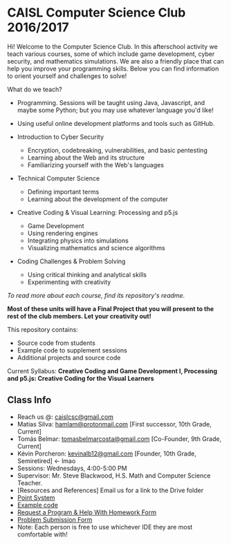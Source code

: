 CAISL Computer Science Club 2016/2017
======================================

Hi! Welcome to the Computer Science Club. In this afterschool activity we teach various courses, some of which include game development, cyber security, and mathematics simulations. We are also a friendly place that can help you improve your programming skills. Below you can find information to orient yourself and challenges to solve!

What do we teach?
 * Programming. Sessions will be taught using Java, Javascript, and maybe some Python; but you may use whatever language you'd like!
 
 * Using useful online development platforms and tools such as GitHub.
 
 * Introduction to Cyber Security
   * Encryption, codebreaking, vulnerabilities, and basic pentesting
   * Learning about the Web and its structure
   * Familiarizing yourself with the Web's languages
 
 * Technical Computer Science
   * Defining important terms
   * Learning about the development of the computer
 
 * Creative Coding & Visual Learning: Processing and p5.js
   * Game Development
   * Using rendering engines
   * Integrating physics into simulations
   * Visualizing mathematics and science algorithms
 
 * Coding Challenges & Problem Solving
   * Using critical thinking and analytical skills
   * Experimenting with creativity
   
 *To read more about each course, find its repository's readme.*
 
 **Most of these units will have a Final Project that you will present to the rest of the club members. Let your creativity out!**

This repository contains:

  * Source code from students
  * Example code to supplement sessions
  * Additional projects and source code
  
Current Syllabus: __Creative Coding and Game Development I, Processing and p5.js: Creative Coding for the Visual Learners__

Class Info
----------
* Reach us @: caislcsc@gmail.com
* Matias Silva: hamlam@protonmail.com [First successor, 10th Grade, Current]
* Tomás Belmar: tomasbelmarcosta@gmail.com [Co-Founder, 9th Grade, Current]
* Kévin Porcheron: kevinalb12@gmail.com [Founder, 10th Grade, Semiretired] <- lmao
* Sessions: Wednesdays, 4:00-5:00 PM 
* Supervisor: Mr. Steve Blackwood, H.S. Math and Computer Science Teacher.
* [Resources and References] Email us for a link to the Drive folder
* [Point System](https://drive.google.com/open?id=19iVA5qKO7pvL7qv1oaqCtyiRqT29aEJWQmqpKF_kAO4)
* [Example code](http://codepen.io/hamlam)
* [Request a Program & Help With Homework Form](https://goo.gl/forms/MYKisUII8rCcnuih1)
* [Problem Submission Form](https://goo.gl/forms/SQfGuyi6UYdcv36I3)
* Note: Each person is free to use whichever IDE they are most comfortable with!
